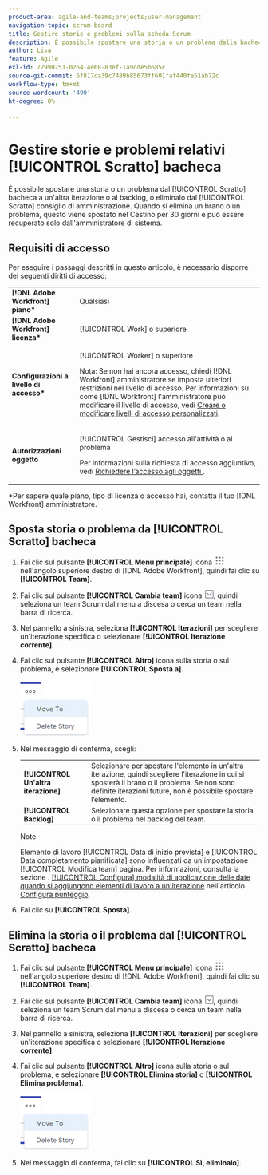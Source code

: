 ```yaml
---
product-area: agile-and-teams;projects;user-management
navigation-topic: scrum-board
title: Gestire storie e problemi sulla scheda Scrum
description: È possibile spostare una storia o un problema dalla bacheca Scrum a un'altra iterazione o al backlog, oppure eliminarla dalla bacheca Scrum. Quando si elimina un brano o un problema, questo viene spostato nel Cestino per 30 giorni e può essere recuperato solo dall'amministratore di sistema.
author: Lisa
feature: Agile
exl-id: 72990251-0264-4e68-83ef-1a9cde5b685c
source-git-commit: 6f817ca39c7489b85673ff601faf440fe51ab72c
workflow-type: tm+mt
source-wordcount: '490'
ht-degree: 0%

---
```


# Gestire storie e problemi relativi [!UICONTROL Scratto] bacheca

È possibile spostare una storia o un problema dal [!UICONTROL Scratto] bacheca a un&#39;altra iterazione o al backlog, o eliminalo dal [!UICONTROL Scratto] consiglio di amministrazione. Quando si elimina un brano o un problema, questo viene spostato nel Cestino per 30 giorni e può essere recuperato solo dall&#39;amministratore di sistema.

## Requisiti di accesso

Per eseguire i passaggi descritti in questo articolo, è necessario disporre dei seguenti diritti di accesso:

<table style="table-layout:auto"> 
 <col> 
 <col> 
 <tbody> 
  <tr> 
   <td role="rowheader"><strong>[!DNL Adobe Workfront] piano*</strong></td> 
   <td> <p>Qualsiasi</p> </td> 
  </tr> 
  <tr> 
   <td role="rowheader"><strong>[!DNL Adobe Workfront] licenza*</strong></td> 
   <td> <p>[!UICONTROL Work] o superiore</p> </td> 
  </tr> 
  <tr> 
   <td role="rowheader"><strong>Configurazioni a livello di accesso*</strong></td> 
   <td> <p>[!UICONTROL Worker] o superiore</p> <p>Nota: Se non hai ancora accesso, chiedi [!DNL Workfront] amministratore se imposta ulteriori restrizioni nel livello di accesso. Per informazioni su come [!DNL Workfront] l'amministratore può modificare il livello di accesso, vedi <a href="../../../administration-and-setup/add-users/configure-and-grant-access/create-modify-access-levels.md" class="MCXref xref">Creare o modificare livelli di accesso personalizzati</a>.</p> </td> 
  </tr> 
  <tr> 
   <td role="rowheader"><strong>Autorizzazioni oggetto</strong></td> 
   <td> <p>[!UICONTROL Gestisci] accesso all'attività o al problema</p> <p>Per informazioni sulla richiesta di accesso aggiuntivo, vedi <a href="../../../workfront-basics/grant-and-request-access-to-objects/request-access.md" class="MCXref xref">Richiedere l’accesso agli oggetti </a>.</p> </td> 
  </tr> 
 </tbody> 
</table>

&#42;Per sapere quale piano, tipo di licenza o accesso hai, contatta il tuo [!DNL Workfront] amministratore.

## Sposta storia o problema da [!UICONTROL Scratto] bacheca

1. Fai clic sul pulsante **[!UICONTROL Menu principale]** icona ![](assets/main-menu-icon.png) nell&#39;angolo superiore destro di [!DNL Adobe Workfront], quindi fai clic su **[!UICONTROL Team]**.
1. Fai clic sul pulsante **[!UICONTROL Cambia team]** icona ![Icona Cambia team](assets/switch-team-icon.png), quindi seleziona un team Scrum dal menu a discesa o cerca un team nella barra di ricerca.
1. Nel pannello a sinistra, seleziona **[!UICONTROL Iterazioni]** per scegliere un&#39;iterazione specifica o selezionare **[!UICONTROL Iterazione corrente]**.
1. Fai clic sul pulsante **[!UICONTROL Altro]** icona sulla storia o sul problema, e selezionare **[!UICONTROL Sposta a]**.

   ![Elimina o sposta la storia dalla scheda Scrum](assets/scrum-delete-move-story.png)

1. Nel messaggio di conferma, scegli:

   <table style="table-layout:auto">
    <tr>
        <td><strong>[!UICONTROL Un'altra iterazione]</strong></td>
        <td>Selezionare per spostare l'elemento in un'altra iterazione, quindi scegliere l'iterazione in cui si sposterà il brano o il problema. Se non sono definite iterazioni future, non è possibile spostare l’elemento.</td>
    </tr>
    <tr>
        <td><strong>[!UICONTROL Backlog]</strong></td>
        <td>Selezionare questa opzione per spostare la storia o il problema nel backlog del team.</td>
    </tr>
   </table>

   >[!NOTE]
   >
   >Elemento di lavoro [!UICONTROL Data di inizio prevista] e [!UICONTROL Data completamento pianificata] sono influenzati da un&#39;impostazione [!UICONTROL Modifica team] pagina. Per informazioni, consulta la sezione . [[!UICONTROL Configura] modalità di applicazione delle date quando si aggiungono elementi di lavoro a un&#39;iterazione](../../../agile/get-started-with-agile-in-workfront/configure-scrum.md#configur5) nell&#39;articolo [Configura punteggio](../../../agile/get-started-with-agile-in-workfront/configure-scrum.md).

1. Fai clic su **[!UICONTROL Sposta]**.

## Elimina la storia o il problema dal [!UICONTROL Scratto] bacheca

1. Fai clic sul pulsante **[!UICONTROL Menu principale]** icona ![](assets/main-menu-icon.png) nell&#39;angolo superiore destro di [!DNL Adobe Workfront], quindi fai clic su **[!UICONTROL Team]**.
1. Fai clic sul pulsante **[!UICONTROL Cambia team]** icona ![Icona Cambia team](assets/switch-team-icon.png), quindi seleziona un team Scrum dal menu a discesa o cerca un team nella barra di ricerca.
1. Nel pannello a sinistra, seleziona **[!UICONTROL Iterazioni]** per scegliere un&#39;iterazione specifica o selezionare **[!UICONTROL Iterazione corrente]**.
1. Fai clic sul pulsante **[!UICONTROL Altro]** icona sulla storia o sul problema, e selezionare **[!UICONTROL Elimina storia]** o **[!UICONTROL Elimina problema]**.

   ![Elimina o sposta la storia dalla scheda Scrum](assets/scrum-delete-move-story.png)

1. Nel messaggio di conferma, fai clic su **[!UICONTROL Sì, eliminalo]**.
